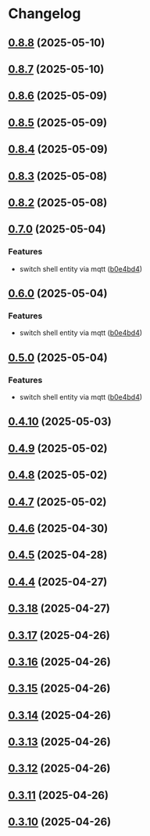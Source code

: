 # Changelog

## [0.8.8](https://github.com/UbiHome/UbiHome/compare/v0.8.7...ubihome-evdev-v0.8.8) (2025-05-10)

## [0.8.7](https://github.com/UbiHome/UbiHome/compare/v0.8.6...ubihome-evdev-v0.8.7) (2025-05-10)

## [0.8.6](https://github.com/UbiHome/UbiHome/compare/v0.8.5...ubihome-evdev-v0.8.6) (2025-05-09)

## [0.8.5](https://github.com/UbiHome/UbiHome/compare/v0.8.4...ubihome-evdev-v0.8.5) (2025-05-09)

## [0.8.4](https://github.com/UbiHome/UbiHome/compare/v0.8.3...ubihome-evdev-v0.8.4) (2025-05-09)

## [0.8.3](https://github.com/UbiHome/UbiHome/compare/v0.8.2...ubihome-evdev-v0.8.3) (2025-05-08)

## [0.8.2](https://github.com/UbiHome/UbiHome/compare/v0.7.0...ubihome-evdev-v0.8.2) (2025-05-08)

## [0.7.0](https://github.com/UbiHome/UbiHome/compare/v0.6.0...ubihome-evdev-v0.7.0) (2025-05-04)


### Features

* switch shell entity via mqtt ([b0e4bd4](https://github.com/UbiHome/UbiHome/commit/b0e4bd45affcb8494ddc53903a132d9edb871509))

## [0.6.0](https://github.com/UbiHome/UbiHome/compare/v0.5.0...ubihome-evdev-v0.6.0) (2025-05-04)


### Features

* switch shell entity via mqtt ([b0e4bd4](https://github.com/UbiHome/UbiHome/commit/b0e4bd45affcb8494ddc53903a132d9edb871509))

## [0.5.0](https://github.com/UbiHome/UbiHome/compare/ubihome-evdev-v0.4.10...ubihome-evdev-v0.5.0) (2025-05-04)


### Features

* switch shell entity via mqtt ([b0e4bd4](https://github.com/UbiHome/UbiHome/commit/b0e4bd45affcb8494ddc53903a132d9edb871509))

## [0.4.10](https://github.com/UbiHome/UbiHome/compare/v0.4.9...ubihome-evdev-v0.4.10) (2025-05-03)

## [0.4.9](https://github.com/UbiHome/UbiHome/compare/v0.4.8...ubihome-evdev-v0.4.9) (2025-05-02)

## [0.4.8](https://github.com/UbiHome/UbiHome/compare/v0.4.7...ubihome-evdev-v0.4.8) (2025-05-02)

## [0.4.7](https://github.com/DanielHabenicht/UbiHome/compare/v0.4.6...ubihome-evdev-v0.4.7) (2025-05-02)

## [0.4.6](https://github.com/DanielHabenicht/UbiHome/compare/v0.4.5...ubihome-evdev-v0.4.6) (2025-04-30)

## [0.4.5](https://github.com/DanielHabenicht/UbiHome/compare/v0.4.4...ubihome-evdev-v0.4.5) (2025-04-28)

## [0.4.4](https://github.com/DanielHabenicht/UbiHome/compare/v0.3.18...ubihome-evdev-v0.4.4) (2025-04-27)

## [0.3.18](https://github.com/DanielHabenicht/UbiHome/compare/v0.3.17...ubihome-evdev-v0.3.18) (2025-04-27)

## [0.3.17](https://github.com/DanielHabenicht/UbiHome/compare/v0.3.16...ubihome-evdev-v0.3.17) (2025-04-26)

## [0.3.16](https://github.com/DanielHabenicht/UbiHome/compare/v0.3.15...ubihome-evdev-v0.3.16) (2025-04-26)

## [0.3.15](https://github.com/DanielHabenicht/UbiHome/compare/v0.3.14...ubihome-evdev-v0.3.15) (2025-04-26)

## [0.3.14](https://github.com/DanielHabenicht/UbiHome/compare/v0.3.13...ubihome-evdev-v0.3.14) (2025-04-26)

## [0.3.13](https://github.com/DanielHabenicht/UbiHome/compare/v0.3.12...ubihome-evdev-v0.3.13) (2025-04-26)

## [0.3.12](https://github.com/DanielHabenicht/UbiHome/compare/v0.3.11...ubihome-evdev-v0.3.12) (2025-04-26)

## [0.3.11](https://github.com/DanielHabenicht/UbiHome/compare/v0.3.10...ubihome-evdev-v0.3.11) (2025-04-26)

## [0.3.10](https://github.com/DanielHabenicht/UbiHome/compare/v0.3.10...ubihome-evdev-v0.3.10) (2025-04-26)
